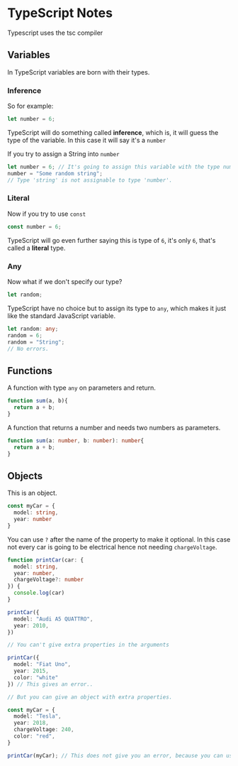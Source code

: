 # TypeScript Notes
Typescript uses the tsc compiler

## Variables
In TypeScript variables are born with their types.

### Inference
So for example:

```typescript
let number = 6;
```
TypeScript will do something called **inference**, which is, it will guess the type of the variable. In this case it will say it's a `number`

If you try to assign a String into `number`
```typescript
let number = 6; // It's going to assign this variable with the type number.
number = "Some random string";
// Type 'string' is not assignable to type 'number'.
```

### Literal
Now if you try to use `const`

```typescript
const number = 6;
```

TypeScript will go even further saying this is type of `6`, it's only `6`, that's called a **literal** type.

### Any

Now what if we don't specify our type?
```typescript
let random;
```
TypeScript have no choice but to assign its type to `any`, which makes it just like the standard JavaScript variable.

```typescript
let random: any;
random = 6;
random = "String";
// No errors.
```

## Functions

A function with type `any` on parameters and return.
```typescript
function sum(a, b){
  return a + b;
}
```
A function that returns a number and needs two numbers as parameters.
```typescript
function sum(a: number, b: number): number{
  return a + b;
}
```
## Objects

This is an object.
```typescript
const myCar = {
  model: string,
  year: number
}
```

You can use `?` after the name of the property to make it optional. In this case not every car is going to be electrical hence not needing `chargeVoltage`.

```typescript
function printCar(car: {
  model: string,
  year: number,
  chargeVoltage?: number
}) {
  console.log(car)
}

printCar({
  model: "Audi A5 QUATTRO",
  year: 2010,
})

// You can't give extra properties in the arguments

printCar({
  model: "Fiat Uno",
  year: 2015,
  color: "white"
}) // This gives an error..

// But you can give an object with extra properties.

const myCar = {
  model: "Tesla",
  year: 2018,
  chargeVoltage: 240,
  color: "red",  
}

printCar(myCar); // This does not give you an error, because you can use the color property elsewhere. It's not an "useless" property.

```

